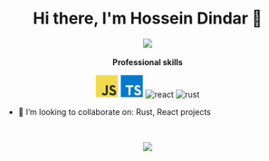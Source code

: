 <h1 align="center">Hi there, I'm Hossein Dindar 👋</h1>

<p align="center">
 <a href="https://www.linkedin.com/in/hossein-dindar/" target="_blank">
  <img src="https://img.icons8.com/fluent/48/000000/linkedin.png" />
 </a>
</p>

<p align="center"> 
 <strong>
  Professional skills
  </strong>
</p>

<p align="center"> 
  <img src="https://raw.githubusercontent.com/devicons/devicon/master/icons/javascript/javascript-original.svg" alt="javascript" width="40" height="40" />
  <img src="https://raw.githubusercontent.com/devicons/devicon/master/icons/typescript/typescript-original.svg" alt="typescript" width="40" height="40" />
  <img src="https://www.logo.wine/a/logo/React_(web_framework)/React_(web_framework)-Logo.wine.svg" alt="react" width="60" height="60" />
  <img src="https://upload.wikimedia.org/wikipedia/commons/thumb/d/d5/Rust_programming_language_black_logo.svg/1024px-Rust_programming_language_black_logo.svg.png" alt="rust" width="40" height="40" />
</p>

- 👯 I’m looking to collaborate on: Rust, React projects
</br>

<p align="center">
 <a href="#" alt="Hossein Dindar's github stats">
  <img src="https://github-readme-stats.vercel.app/api?username=hosseind88&theme=tokyonight&show_icons=true" />
 </a>
</p>
